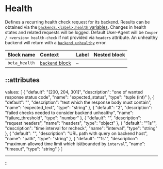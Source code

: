 # Health

Defines a recurring health check request for its backend. Results can be obtained via the [`backends.<label>.health` variables](/configuration/variables#backends).
Changes in health states and related requests will be logged. Default User-Agent will be `Couper / <version> health-check` if not provided
via `headers` attribute. An unhealthy backend will return with a [`backend_unhealthy`](/configuration/error-handling#api-error-types) error.

| Block name    | Context                           | Label | Nested block |
|:--------------|:----------------------------------|:------|:-------------|
| `beta_health` | [`backend` block](/configuration/block/backend) | –     |              |

::attributes
---
values: [
  {
    "default": "[200, 204, 301]",
    "description": "one of wanted response status code",
    "name": "expected_status",
    "type": "tuple (int)"
  },
  {
    "default": "",
    "description": "text which the response body must contain",
    "name": "expected_text",
    "type": "string"
  },
  {
    "default": "2",
    "description": "failed checks needed to consider backend unhealthy",
    "name": "failure_threshold",
    "type": "number"
  },
  {
    "default": "",
    "description": "request headers",
    "name": "headers",
    "type": "object"
  },
  {
    "default": "\"1s\"",
    "description": "time interval for recheck",
    "name": "interval",
    "type": "string"
  },
  {
    "default": "",
    "description": "URL path with query on backend host",
    "name": "path",
    "type": "string"
  },
  {
    "default": "\"1s\"",
    "description": "maximum allowed time limit which is\tbounded by `interval`",
    "name": "timeout",
    "type": "string"
  }
]

---
::
